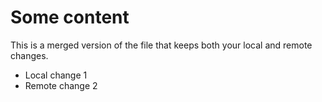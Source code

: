 # Some content

This is a merged version of the file that keeps both your local and remote changes.

- Local change 1
- Remote change 2
